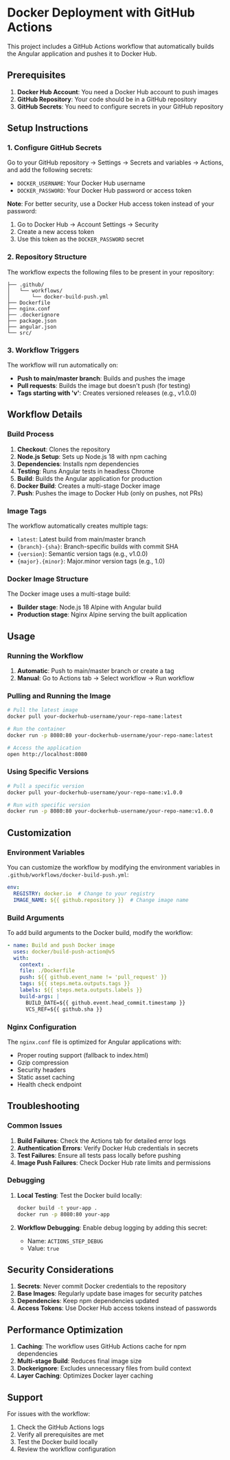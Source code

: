 # Docker Deployment with GitHub Actions

This project includes a GitHub Actions workflow that automatically builds the Angular application and pushes it to Docker Hub.

## Prerequisites

1. **Docker Hub Account**: You need a Docker Hub account to push images
2. **GitHub Repository**: Your code should be in a GitHub repository
3. **GitHub Secrets**: You need to configure secrets in your GitHub repository

## Setup Instructions

### 1. Configure GitHub Secrets

Go to your GitHub repository → Settings → Secrets and variables → Actions, and add the following secrets:

- `DOCKER_USERNAME`: Your Docker Hub username
- `DOCKER_PASSWORD`: Your Docker Hub password or access token

**Note**: For better security, use a Docker Hub access token instead of your password:
1. Go to Docker Hub → Account Settings → Security
2. Create a new access token
3. Use this token as the `DOCKER_PASSWORD` secret

### 2. Repository Structure

The workflow expects the following files to be present in your repository:

```
├── .github/
│   └── workflows/
│       └── docker-build-push.yml
├── Dockerfile
├── nginx.conf
├── .dockerignore
├── package.json
├── angular.json
└── src/
```

### 3. Workflow Triggers

The workflow will run automatically on:
- **Push to main/master branch**: Builds and pushes the image
- **Pull requests**: Builds the image but doesn't push (for testing)
- **Tags starting with 'v'**: Creates versioned releases (e.g., v1.0.0)

## Workflow Details

### Build Process

1. **Checkout**: Clones the repository
2. **Node.js Setup**: Sets up Node.js 18 with npm caching
3. **Dependencies**: Installs npm dependencies
4. **Testing**: Runs Angular tests in headless Chrome
5. **Build**: Builds the Angular application for production
6. **Docker Build**: Creates a multi-stage Docker image
7. **Push**: Pushes the image to Docker Hub (only on pushes, not PRs)

### Image Tags

The workflow automatically creates multiple tags:
- `latest`: Latest build from main/master branch
- `{branch}-{sha}`: Branch-specific builds with commit SHA
- `{version}`: Semantic version tags (e.g., v1.0.0)
- `{major}.{minor}`: Major.minor version tags (e.g., 1.0)

### Docker Image Structure

The Docker image uses a multi-stage build:
- **Builder stage**: Node.js 18 Alpine with Angular build
- **Production stage**: Nginx Alpine serving the built application

## Usage

### Running the Workflow

1. **Automatic**: Push to main/master branch or create a tag
2. **Manual**: Go to Actions tab → Select workflow → Run workflow

### Pulling and Running the Image

```bash
# Pull the latest image
docker pull your-dockerhub-username/your-repo-name:latest

# Run the container
docker run -p 8080:80 your-dockerhub-username/your-repo-name:latest

# Access the application
open http://localhost:8080
```

### Using Specific Versions

```bash
# Pull a specific version
docker pull your-dockerhub-username/your-repo-name:v1.0.0

# Run with specific version
docker run -p 8080:80 your-dockerhub-username/your-repo-name:v1.0.0
```

## Customization

### Environment Variables

You can customize the workflow by modifying the environment variables in `.github/workflows/docker-build-push.yml`:

```yaml
env:
  REGISTRY: docker.io  # Change to your registry
  IMAGE_NAME: ${{ github.repository }}  # Change image name
```

### Build Arguments

To add build arguments to the Docker build, modify the workflow:

```yaml
- name: Build and push Docker image
  uses: docker/build-push-action@v5
  with:
    context: .
    file: ./Dockerfile
    push: ${{ github.event_name != 'pull_request' }}
    tags: ${{ steps.meta.outputs.tags }}
    labels: ${{ steps.meta.outputs.labels }}
    build-args: |
      BUILD_DATE=${{ github.event.head_commit.timestamp }}
      VCS_REF=${{ github.sha }}
```

### Nginx Configuration

The `nginx.conf` file is optimized for Angular applications with:
- Proper routing support (fallback to index.html)
- Gzip compression
- Security headers
- Static asset caching
- Health check endpoint

## Troubleshooting

### Common Issues

1. **Build Failures**: Check the Actions tab for detailed error logs
2. **Authentication Errors**: Verify Docker Hub credentials in secrets
3. **Test Failures**: Ensure all tests pass locally before pushing
4. **Image Push Failures**: Check Docker Hub rate limits and permissions

### Debugging

1. **Local Testing**: Test the Docker build locally:
   ```bash
   docker build -t your-app .
   docker run -p 8080:80 your-app
   ```

2. **Workflow Debugging**: Enable debug logging by adding this secret:
   - Name: `ACTIONS_STEP_DEBUG`
   - Value: `true`

## Security Considerations

1. **Secrets**: Never commit Docker credentials to the repository
2. **Base Images**: Regularly update base images for security patches
3. **Dependencies**: Keep npm dependencies updated
4. **Access Tokens**: Use Docker Hub access tokens instead of passwords

## Performance Optimization

1. **Caching**: The workflow uses GitHub Actions cache for npm dependencies
2. **Multi-stage Build**: Reduces final image size
3. **Dockerignore**: Excludes unnecessary files from build context
4. **Layer Caching**: Optimizes Docker layer caching

## Support

For issues with the workflow:
1. Check the GitHub Actions logs
2. Verify all prerequisites are met
3. Test the Docker build locally
4. Review the workflow configuration
